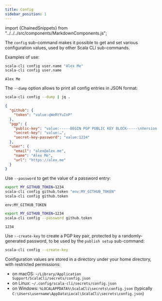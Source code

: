 ```yaml
---
title: Config
sidebar_position: 1
---
```


import {ChainedSnippets} from "../../../src/components/MarkdownComponents.js";

The `config` sub-command makes it possible to get and set various configuration values, used by
other Scala CLI sub-commands.

Examples of use:
<ChainedSnippets>

```bash
scala-cli config user.name "Alex Me"
scala-cli config user.name
```

```text
Alex Me
```

</ChainedSnippets>

The `--dump` option allows to print all config entries in JSON format:
<ChainedSnippets>

```bash
scala-cli config --dump | jq .
```
```json
{
  "github": {
    "token": "value:qWeRtYuIoP"
  },
  "pgp": {
    "public-key": "value:-----BEGIN PGP PUBLIC KEY BLOCK-----\nVersion: BCPG v1.68\n\n…\n-----END PGP PUBLIC KEY BLOCK-----\n",
    "secret-key": "value:…",
    "secret-key-password": "value:1234"
  },
  "user": {
    "email": "alex@alex.me",
    "name": "Alex Me",
    "url": "https://alex.me"
  }
}
```

</ChainedSnippets>

Use `--password` to get the value of a password entry:

<ChainedSnippets>

```bash
export MY_GITHUB_TOKEN=1234
scala-cli config github.token "env:MY_GITHUB_TOKEN"
scala-cli config github.token
```
```text
env:MY_GITHUB_TOKEN
```
```bash
export MY_GITHUB_TOKEN=1234
scala-cli config --password github.token
```
```text
1234
```

</ChainedSnippets>

Use `--create-key` to create a PGP key pair, protected by a randomly-generated password, to
be used by the `publish setup` sub-command:
```sh
scala-cli config --create-key
```

Configuration values are stored in a directory under your home directory, with restricted permissions:
- on macOS: `~/Library/Application Support/ScalaCli/secrets/config.json`
- on Linux: `~/.config/scala-cli/secrets/config.json`
- on Windows: `%LOCALAPPDATA%\ScalaCli\secrets\config.json` (typically `C:\Users\username\AppData\Local\ScalaCli\secrets\config.json`)
